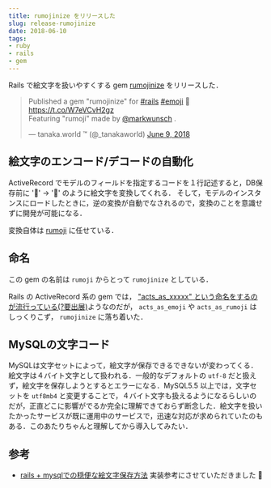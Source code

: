 ```yaml
---
title: rumojinize をリリースした
slug: release-rumojinize
date: 2018-06-10
tags:
- ruby
- rails
- gem
---
```


Rails で絵文字を扱いやすくする gem [rumojinize](https://github.com/tanakaworld/rumojinize) をリリースした．

<blockquote class="twitter-tweet" data-lang="en"><p lang="en" dir="ltr">Published a gem &quot;rumojinize&quot; for <a href="https://twitter.com/hashtag/rails?src=hash&amp;ref_src=twsrc%5Etfw">#rails</a> <a href="https://twitter.com/hashtag/emoji?src=hash&amp;ref_src=twsrc%5Etfw">#emoji</a> 🎉 <a href="https://t.co/W7eVCvH2gz">https://t.co/W7eVCvH2gz</a><br>Featuring &quot;rumoji&quot; made by <a href="https://twitter.com/markwunsch?ref_src=twsrc%5Etfw">@markwunsch</a> .</p>&mdash; tanaka.world ™ (@_tanakaworld) <a href="https://twitter.com/_tanakaworld/status/1005516008084291584?ref_src=twsrc%5Etfw">June 9, 2018</a></blockquote>
<script async src="https://platform.twitter.com/widgets.js" charset="utf-8"></script>

## 絵文字のエンコード/デコードの自動化

ActiveRecord でモデルのフィールドを指定するコードを１行記述すると，DB保存前に '🐶' → ':dog:' のように絵文字を変換してくれる．
そして，モデルのインスタンスにロードしたときに，逆の変換が自動でなされるので，変換のことを意識せずに開発が可能になる．

変換自体は [rumoji](https://github.com/mwunsch/rumoji) に任せている．

## 命名

この gem の名前は `rumoji` からとって `rumojinize` としている．

Rails の ActiveRecord 系の gem では， ["acts_as_xxxxx" という命名をするのが流行っている(?要出展)](https://rubygems.org/search?utf8=%E2%9C%93&query=acts_as)ようなのだが， `acts_as_emoji` や `acts_as_rumoji` はしっくりこず， `rumojinize` に落ち着いた．

## MySQLの文字コード

MySQLは文字セットによって，絵文字が保存できるできないが変わってくる．絵文字は４バイト文字として扱われる．一般的なデフォルトの `utf-8` だと扱えず，絵文字を保存しようとするとエラーになる．MySQL5.5 以上では，文字セットを `utf8mb4` と変更することで，４バイト文字も扱えるようになるらしいのだが，正直どこに影響がでるか完全に理解できておらず断念した．絵文字を扱いたかったサービスが既に運用中のサービスで，迅速な対応が求められていたのもある．このあたりちゃんと理解してから導入してみたい．

## 参考

- [rails + mysqlでの穏便な絵文字保存方法](http://docs.komagata.org/5262) 実装参考にさせていただきました 🙏 
